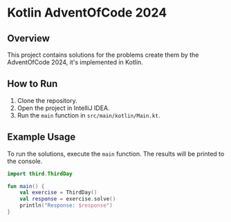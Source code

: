 # Kotlin AdventOfCode 2024

## Overview

This project contains solutions for the problems create them by the AdventOfCode 2024, it's implemented in Kotlin. 

## How to Run

1. Clone the repository.
2. Open the project in IntelliJ IDEA.
3. Run the `main` function in `src/main/kotlin/Main.kt`.

## Example Usage

To run the solutions, execute the `main` function. The results will be printed to the console.

```kotlin
import third.ThirdDay

fun main() {
    val exercise = ThirdDay()
    val response = exercise.solve()
    println("Response: $response")
}
